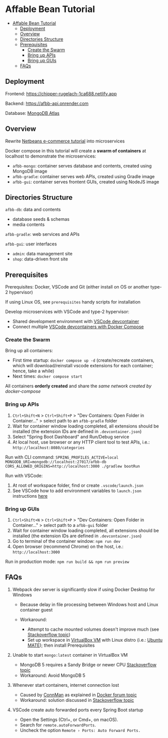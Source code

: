 # Affable Bean Tutorial
- [Affable Bean Tutorial](#affable-bean-tutorial)
	- [Deployment](#deployment)
	- [Overview](#overview)
	- [Directories Structure](#directories-structure)
	- [Prerequisites](#prerequisites)
		- [Create the Swarm](#create-the-swarm)
		- [Bring up APIs](#bring-up-apis)
		- [Bring up GUIs](#bring-up-guis)
	- [FAQs](#faqs)

## Deployment

Frontend: https://chipper-rugelach-1ca688.netlify.app

Backend: https://afbb-api.onrender.com

Database: [MongoDB Atlas](https://www.mongodb.com/products/platform/atlas-database)

## Overview

Rewrite [Netbeans e-commerce tutorial](https://netbeans.apache.org/tutorial/main/kb/docs/javaee/ecommerce/intro/) into microservices

Docker compose in this tutorial will create a **swarm of containers** at localhost to demonstrate the microservices:
* `afbb-mongo`: container serves database and contents, created using MongoDB image
* `afbb-gradle`: container serves web APIs, created using Gradle image
* `afbb-gui`: container serves frontent GUIs, created using NodeJS image

## Directories Structure

`afbb-db`: data and contents
* database seeds & schemas
* media contents

`afbb-gradle`: web services and APIs

`afbb-gui`: user interfaces
* `admin`: data management site
* `shop`: data-driven front site

## Prerequisites

Prerequisites: Docker, VSCode and Git (either install on OS or another type-2 hypervisor)

If using Linux OS, see `prerequisites` handy scripts for installation

Develop microservices with VSCode and type-2 hypervisor:
* Shared development environment with [VSCode devcontainer](https://code.visualstudio.com/docs/remote/create-dev-container)
* Connect multiple [VSCode devcontainers with Docker Compose](https://code.visualstudio.com/remote/advancedcontainers/connect-multiple-containers)

### Create the Swarm

Bring up all containers:
* First time startup: `docker compose up -d` (create/recreate containers, which will download/reinstall vscode extensions for each container; hence, take a while)
* Next times: `docker compose start`

All containers __orderly created__ and share the *same network created by docker-compose*

### Bring up APIs

1. `Ctrl+Shift+N` > `Ctrl+Shift+P` > "Dev Containers: Open Folder in Container..." > select path to an `afbb-gradle` folder
2. Wait for container window loading completed, all extensions should be installed (the extension IDs are defined in `.devcontainer.json`)
3. Select "Spring Boot Dashboard" and Run/Debug service
4. At local host, use browser or any HTTP client tool to test APIs, i.e.: `http://localhost:8080/categories`

Run with CLI command: `SPRING_PROFILES_ACTIVE=local MONGODB_URI=mongodb://localhost:27017/afbb-db CORS_ALLOWED_ORIGINS=http://localhost:3000 ./gradlew bootRun`

Run with VSCode:
1. At root of workspace folder, find or create `.vscode/launch.json`
2. See VSCode how to add environment variables to `launch.json` instructions [here](https://code.visualstudio.com/docs/debugtest/debugging-configuration#_launchjson-attributes)

### Bring up GUIs

1. `Ctrl+Shift+N` > `Ctrl+Shift+P` > "Dev Containers: Open Folder in Container..." > select path to a `afbb-gui` folder
2. Wait for container window loading completed, all extensions should be installed (the extension IDs are defined in `.devcontainer.json`)
3. Go to terminal of the container window: `npm run dev`
4. Open browser (recommend Chrome) on the host, i.e.: `http://localhost:3000`

Run in production mode: `npm run build && npm run preview`

## FAQs

1. Webpack dev server is significantly slow if using Docker Desktop for Windows

    - Because delay in file processing between Windows host and Linux container guest
	- Workaround:
	    
		* Attempt to cache mounted volumes doesn't improve much (see [Stackoverflow topic](https://stackoverflow.com/questions/49060062/running-webpack-dev-server-in-docker-is-significantly-slower-than-on-local-machi))
		* Set up workspace in [VirtualBox VM](https://www.virtualbox.org/) with Linux distro (i.e.: [Ubuntu MATE](https://ubuntu-mate.org/)); then install Prerequisites

2. Unable to start `mongo:latest` container in VirtualBox VM

    - MongoDB 5 requires a Sandy Bridge or newer CPU [Stackoverflow topic](https://stackoverflow.com/questions/68392064/error-when-running-mongo-image-docker-entrypoint-sh-line-381)
	- Workaround: Avoid MongoDB 5

3. Whenever start containers, internet connection lost

	- Caused by [ConnMan](https://wiki.archlinux.org/title/ConnMan) as explained in [Docker forum topic](https://forums.docker.com/t/solved-no-network-when-running-a-container-in-arch-linux/5494/5)
	- Workaround: solution discussed in [Stackoverflow topic](https://stackoverflow.com/questions/75003625/when-starting-docker-containers-host-machine-loses-internet-connection)

4. VSCode create auto forwarded ports every Spring Boot startup

	- Open the Settings (Ctrl+, or Cmd+, on macOS).
	- Search for `remote.autoForwardPorts`.
	- Uncheck the option `Remote › Ports: Auto Forward Ports.`